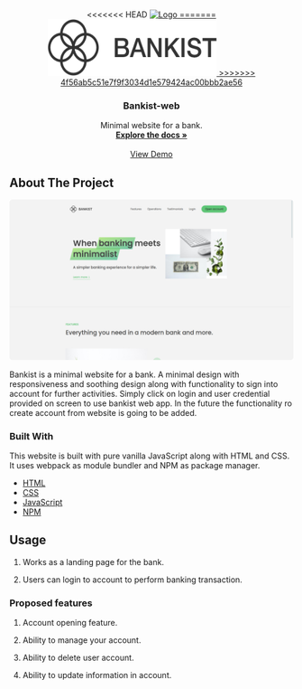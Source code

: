 <!-- PROJECT LOGO -->
<br />
<p align="center">
<<<<<<< HEAD
  <a href="https://bankist-web-ssr.netlify.app/">
    <img src="./src/img/logo.png" alt="Logo" width="300" height="100">
=======
  <a href="https://bankist-web-by-pawanjs.netlify.app/">
    <img src="./img/logo.png" alt="Logo" width="300" height="100">
>>>>>>> 4f56ab5c51e7f9f3034d1e579424ac00bbb2ae56
  </a>

  <h3 align="center">Bankist-web</h3>

  <p align="center">
    Minimal website for a bank.
    <br />
    <a href="#about-the-project"><strong>Explore the docs »</strong></a>
    <br />
    <br />
    <a href="https://bankist-web-ssr.netlify.app/">View Demo</a>
   </p> 
</p>

<!-- ABOUT THE PROJECT -->

## About The Project

[![Product Name Screen Shot][product-screenshot]](https://bankist-web-ssr.netlify.app/)

Bankist is a minimal website for a bank. A minimal design with responsiveness and soothing design
along with functionality to sign into account for further activities. Simply click on login and user credential provided on screen to use bankist web app. In the future the functionality ro create account from website is going to be added.

### Built With

This website is built with pure vanilla JavaScript along with HTML and CSS. It uses webpack as module bundler and NPM as package manager.

- [HTML](https://developer.mozilla.org/en-US/docs/Web/HTML)
- [CSS](https://developer.mozilla.org/en-US/docs/Web/CSS)
- [JavaScript](https://developer.mozilla.org/en-US/docs/Web/javascript)
- [NPM](https://www.npmjs.com/)

## Usage

1. Works as a landing page for the bank.

2. Users can login to account to perform banking transaction.

### Proposed features

1. Account opening feature.

2. Ability to manage your account.

3. Ability to delete user account.

4. Ability to update information in account.

[product-screenshot]: ./img/screenshot.jpg
